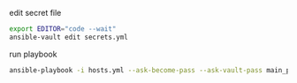 edit secret file


```bash
export EDITOR="code --wait"
ansible-vault edit secrets.yml
```


run playbook

```bash
ansible-playbook -i hosts.yml --ask-become-pass --ask-vault-pass main_playbook.yml
```